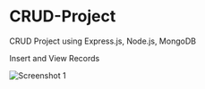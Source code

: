 # CRUD-Project
CRUD Project using Express.js, Node.js, MongoDB


Insert and View Records

![Screenshot 1](https://github.com/skpawtekar/CRUD-Project/assets/110728385/9db9da47-2706-4083-8b88-dbc7dc40ca74)
